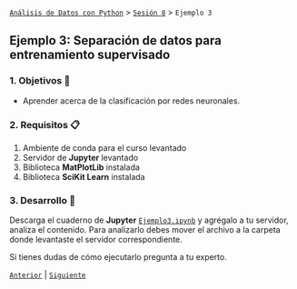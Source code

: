 [`Análisis de Datos con Python`](../../README.md) > [`Sesión 8`](../README.md) > `Ejemplo 3`

## Ejemplo 3: Separación de datos para entrenamiento supervisado

### 1. Objetivos :dart:

- Aprender acerca de la clasificación por redes neuronales.

### 2. Requisitos :clipboard:

1. Ambiente de conda para el curso levantado
1. Servidor de __Jupyter__ levantado
1. Biblioteca __MatPlotLib__ instalada
1. Biblioteca __SciKit Learn__ instalada

### 3. Desarrollo :rocket:

Descarga el cuaderno de __Jupyter__ [`Ejemplo3.ipynb`](codigos/Ejemplo3.ipynb) y agrégalo a tu servidor, analiza el contenido. Para analizarlo debes mover el archivo a la carpeta donde levantaste el servidor correspondiente.

Si tienes dudas de cómo ejecutarlo pregunta a tu experto.

[`Anterior`](../README.md) | [`Siguiente`](../reto03/README.md)
